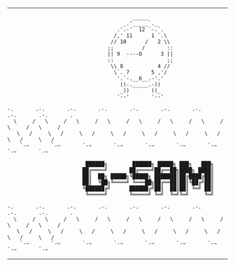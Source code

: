 ___
                                            _____                                             
                                         _.'_____`._                                          
                                       .'.-'  12 `-.`.                                        
                                      /,' 11      1 `.\                                       
                                     // 10      /   2 \\                                      
                                    ;;         /       ::                                     
                                    || 9  ----O      3 ||                                     
                                    ::                 ;;                                     
                                     \\ 8           4 //                                      
                                      \`. 7       5 ,'/                                       
                                       '.`-.__6__.-'.'                                        
                                        ((-._____.-))                                         
                                        _))       ((_                                         
                                       '--'       '--'                                        
                                                                                              
    -.       .-.       .-.       .-.       .-.       .-.       .-.       .-.       .-.       .
      \     /   \     /   \     /   \     /   \     /   \     /   \     /   \     /   \     / 
       \   /     \   /     \   /     \   /     \   /     \   /     \   /     \   /     \   /  
        `-~       `-~       `-~       `-~       `-~       `-~       `-~       `-~       `-~   
                                                                                              
                             ██████╗        ██████╗ █████╗ ███╗   ███╗                        
                            ██╔════╝       ██╔════╝██╔══██╗████╗ ████║                        
                            ██║  ██╗ █████╗╚█████╗ ███████║██╔████╔██║                        
                            ██║  ╚██╗╚════╝ ╚═══██╗██╔══██║██║╚██╔╝██║                        
                            ╚██████╔╝      ██████╔╝██║  ██║██║ ╚═╝ ██║                        
                             ╚═════╝       ╚═════╝ ╚═╝  ╚═╝╚═╝     ╚═╝                        
                                                                                              
    -.       .-.       .-.       .-.       .-.       .-.       .-.       .-.       .-.       .
      \     /   \     /   \     /   \     /   \     /   \     /   \     /   \     /   \     / 
       \   /     \   /     \   /     \   /     \   /     \   /     \   /     \   /     \   /  
        `-~       `-~       `-~       `-~       `-~       `-~       `-~       `-~       `-~   
___
